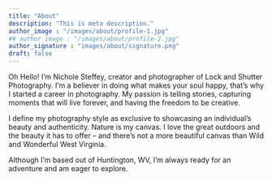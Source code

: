```yaml
---
title: "About"
description: "This is meta description."
author_image : "/images/about/profile-1.jpg"
## author_image : "/images/about/profile-2.jpg"
author_signature : "images/about/signature.png"
draft: false
---
```


Oh Hello! I’m Nichole Steffey, creator and photographer of Lock and Shutter Photography. I’m a believer in doing what makes your soul happy, that’s why I started a career in photography. My passion is telling stories, capturing moments that will live forever, and having the freedom to be creative.

I define my photography style as exclusive to showcasing an individual’s beauty and authenticity. Nature is my canvas. I love the great outdoors and the beauty it has to offer – and there’s not a more beautiful canvas than Wild and Wonderful West Virginia.

Although I’m based out of Huntington, WV, I’m always ready for an adventure and am eager to explore.
